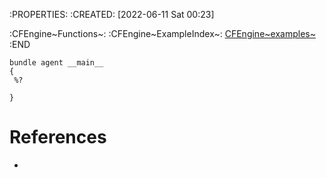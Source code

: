 :PROPERTIES: :CREATED: \[2022-06-11 Sat 00:23\]

:CFEngine~Functions~: :CFEngine~ExampleIndex~:
[CFEngine~examples~](id:38277465-771a-4db4-983a-8dfd434b1aff) :END

``` {.cfengine3 tangle="classesmatching.cf"}
bundle agent __main__
{
 %?

}
```

# References

- 
